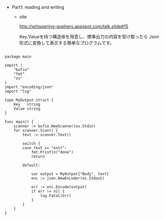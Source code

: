 * Part1: reading and writing
	* site

	  http://whispering-gophers.appspot.com/talk.slide#15

	  Key,Valueを持つ構造体を用意し、標準出力の内容を受け取ったら
	  Json形式に変換して表示する簡単なプログラムです。



<pre><code class="golang">
package main

import (
	"bufio"
	"fmt"
	"os"
)
import "encoding/json"
import "log"

type MyOutput struct {
	Key   string
	Value string
}

func main() {
	scanner := bufio.NewScanner(os.Stdin)
	for scanner.Scan() {
		text := scanner.Text()

		switch {
		case text == "exit":
			fmt.Println("done")
			return

		default:

			var output = MyOutput{"Body", text}
			enc := json.NewEncoder(os.Stdout)

			err := enc.Encode(output)
			if err != nil {
				log.Fatal(err)
			}
		}
	}
}
</code></pre>
